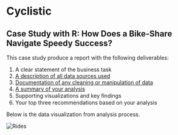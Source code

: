 # Cyclistic

## Case Study with R: How Does a Bike-Share Navigate Speedy Success? 

This case study produce a report with the following deliverables:

1. A clear statement of the business task
2. [A description of all data sources used](https://github.com/jundiya/Portfolio/blob/main/Cyclistic/Source.md)
3. [Documentation of any cleaning or manipulation of data](https://docs.google.com/document/d/1WgQDqS1ccHp0rpDYz9Ed4HpH7azlXddE_aXm2POdE5k/edit?usp=sharing)
4. [A summary of your analysis](https://github.com/jundiya/Portfolio/blob/main/Cyclistic/cyclistic.ipynb)
5. Supporting visualizations and key ﬁndings
6. Your top three recommendations based on your analysis

Below is the data visualization from analysis process.

![Rides](https://user-images.githubusercontent.com/21137726/149545463-59acbc6c-7f8b-4bea-9970-ba97959c7769.png)
